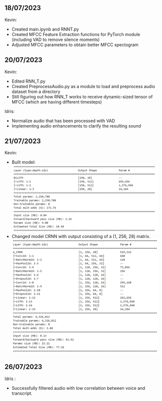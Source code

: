 ## 18/07/2023
Kevin:
* Created main.ipynb and RNNT.py
* Created MFCC Feature Extraction functions for PyTorch module (including VAD to remove silence moments)
* Adjusted MFCC parameters to obtain better MFCC spectogram

## 20/07/2023
Kevin:
* Edited RNN_T.py
* Created PreprocessAudio.py as a module to load and preprocess audio dataset from a directory
* Still figuring out how RNN_T works to receive dynamic-sized tensor of MFCC (which are having different timesteps)

Idris:
* Normalize audio that has been processed with VAD
* Implementing audio enhancements to clarify the resulting sound

## 21/07/2023
Kevin:
* Built model:
![Model Architecture](https://github.com/Avalon-AI-Laboratory/Indonesian-Voice-Recognition/blob/9af33e8ee18c944bff26bd4d072c9998cf40915d/img/Screenshot%202023-07-21%20004511.png)
* Changed model CRNN with output consisting of a (1, 256, 28) matrix.
![Model_Architecture_Rev](https://github.com/Avalon-AI-Laboratory/Indonesian-Voice-Recognition/blob/6febd02fd7d74e7121f1984a23c6fc7920db2667/img/Screenshot%202023-07-21%20191832.png)

## 26/07/2023
Idris : 
* Successfully filtered audio with low correlation between voice and transcript.
